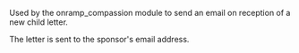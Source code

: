 Used by the onramp_compassion module to send an email on reception of a
new child letter.

The letter is sent to the sponsor's email address.
